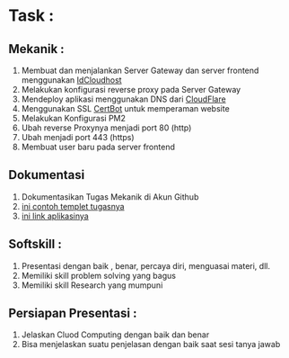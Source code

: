 # Task :

## Mekanik :
1. Membuat dan menjalankan Server Gateway dan server frontend menggunakan [IdCloudhost](https://console.idcloudhost.com/) 
2. Melakukan konfigurasi reverse proxy pada Server Gateway
3. Mendeploy aplikasi menggunakan DNS dari [CloudFlare](https://dash.cloudflare.com/) 
4. Menggunakan SSL [CertBot](https://certbot.eff.org/) untuk memperaman website
5. Melakukan Konfigurasi PM2
6. Ubah reverse Proxynya menjadi port 80 (http) 
7. Ubah menjadi port 443 (https)
8. Membuat user baru pada server frontend

## Dokumentasi
1. Dokumentasikan Tugas Mekanik di Akun Github
2. [ini contoh templet tugasnya](https://github.com/dumbwaysdev/dumbways-report)
3. [ini link aplikasinya](https://github.com/dumbwaysdev/wayshub-frontend)

## Softskill :
1. Presentasi dengan baik , benar, percaya diri, menguasai materi, dll.
2. Memiliki skill problem solving yang bagus
3. Memiliki skill Research yang mumpuni

## Persiapan Presentasi :
1. Jelaskan Cluod Computing dengan baik dan benar
2. Bisa menjelaskan suatu penjelasan dengan baik saat sesi tanya jawab
















